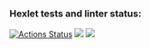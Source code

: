 ### Hexlet tests and linter status:
[![Actions Status](https://github.com/silentlyexisting/java-project-lvl4/workflows/hexlet-check/badge.svg)](https://github.com/silentlyexisting/java-project-lvl4/actions)
<a href="https://codeclimate.com/github/silentlyexisting/java-project-lvl4/maintainability"><img src="https://api.codeclimate.com/v1/badges/ecf1b1c23447564f268d/maintainability" /></a>
<a href="https://codeclimate.com/github/silentlyexisting/java-project-lvl4/test_coverage"><img src="https://api.codeclimate.com/v1/badges/ecf1b1c23447564f268d/test_coverage" /></a>
